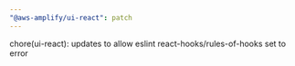 ```yaml
---
"@aws-amplify/ui-react": patch
---
```


chore(ui-react): updates to allow eslint react-hooks/rules-of-hooks set to error
